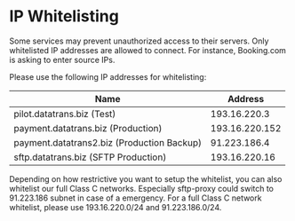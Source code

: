 # IP Whitelisting


Some services may prevent unauthorized access to their servers. Only whitelisted IP addresses are allowed to connect. For instance, Booking.com is asking to enter source IPs.

Please use the following IP addresses for whitelisting:

| Name | Address |
| -- | -- |
| pilot.datatrans.biz (Test) | 193.16.220.3 |
| payment.datatrans.biz (Production) | 193.16.220.152 |
| payment.datatrans2.biz (Production Backup) | 91.223.186.4  |
| sftp.datatrans.biz (SFTP Production) | 193.16.220.16 |


Depending on how restrictive you want to setup the whitelist, you can also whitelist our full Class C networks. Especially sftp-proxy could switch to 91.223.186 subnet in case of a emergency. For a full Class C network whitelist, please use 193.16.220.0/24 and 91.223.186.0/24.




